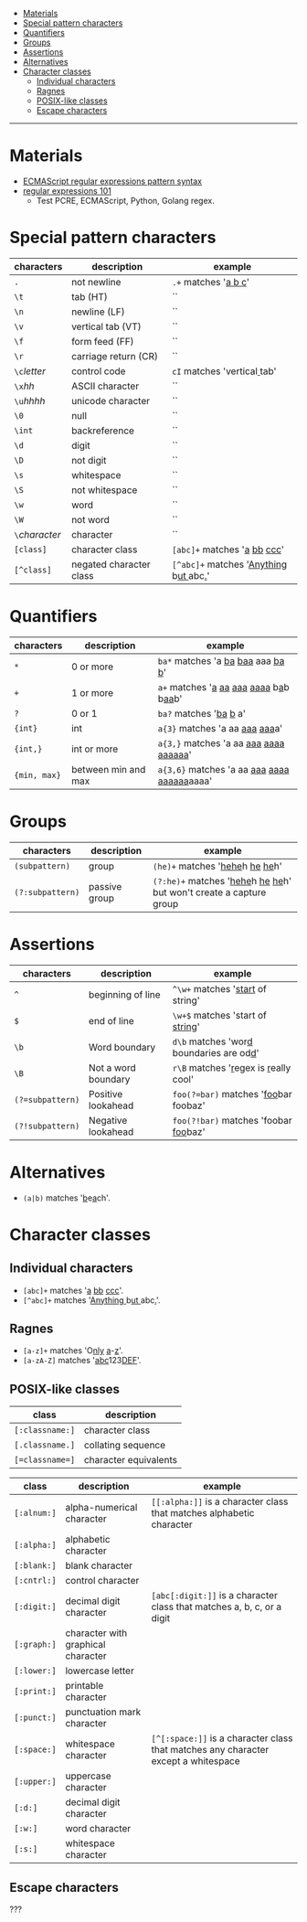 - [Materials](#materials)
- [Special pattern characters](#special-pattern-characters)
- [Quantifiers](#quantifiers)
- [Groups](#groups)
- [Assertions](#assertions)
- [Alternatives](#alternatives)
- [Character classes](#character-classes)
  - [Individual characters](#individual-characters)
  - [Ragnes](#ragnes)
  - [POSIX-like classes](#posix-like-classes)
  - [Escape characters](#escape-characters)

-----

# Materials

* [ECMAScript regular expressions pattern syntax](http://www.cplusplus.com/reference/regex/ECMAScript/)
* [regular expressions 101](https://regex101.com/)
  * Test PCRE, ECMAScript, Python, Golang regex.

# Special pattern characters

| characters          | description             | example                                                    |
| ------------------- | ----------------------- | ---------------------------------------------------------- |
| `.`                 | not newline             | `.+` matches '<u>a b c</u>'                                |
| `\t`                | tab (HT)                | ``                                                         |
| `\n`                | newline (LF)            | ``                                                         |
| `\v`                | vertical tab (VT)       | ``                                                         |
| `\f`                | form feed (FF)          | ``                                                         |
| `\r`                | carriage return (CR)    | ``                                                         |
| `\c`<i>letter</i>   | control code            | `cI` matches 'vertical<u>        </u>tab'                  |
| `\x`<i>hh</i>       | ASCII character         | ``                                                         |
| `\u`<i>hhhh</i>     | unicode character       | ``                                                         |
| `\0`                | null                    | ``                                                         |
| `\int`              | backreference           | ``                                                         |
| `\d`                | digit                   | ``                                                         |
| `\D`                | not digit               | ``                                                         |
| `\s`                | whitespace              | ``                                                         |
| `\S`                | not whitespace          | ``                                                         |
| `\w`                | word                    | ``                                                         |
| `\W`                | not word                | ``                                                         |
| `\`<i>character</i> | character               | ``                                                         |
| `[class]`           | character class         | `[abc]+` matches '<u>a</u> <u>bb</u> <u>ccc</u>'           |
| `[^class]`          | negated character class | `[^abc]+` matches '<u>Anything </u>b<u>ut </u>abc<u>.</u>' |

# Quantifiers

| characters   | description         | example                                                                         |
| ------------ | ------------------- | ------------------------------------------------------------------------------- |
| `*`          | 0 or more           | `ba*` matches 'a <u>ba</u> <u>baa</u> aaa <u>ba</u> <u>b</u>'                   |
| `+`          | 1 or more           | `a+` matches '<u>a</u> <u>aa</u> <u>aaa</u> <u>aaaa</u> b<u>a</u>b b<u>aa</u>b' |
| `?`          | 0 or 1              | `ba?` matches '<u>ba</u> <u>b</u> a'                                            |
| `{int}`      | int                 | `a{3}` matches 'a aa <u>aaa</u> <u>aaa</u>a'                                    |
| `{int,}`     | int or more         | `a{3,}` matches 'a aa <u>aaa</u> <u>aaaa</u> <u>aaaaaa</u>'                     |
| `{min, max}` | between min and max | `a{3,6}` matches 'a aa <u>aaa</u> <u>aaaa</u> <u>aaaaaa</u>aaaa'                |

# Groups

| characters       | description   | example                                                                                |
| ---------------- | ------------- | -------------------------------------------------------------------------------------- |
| `(subpattern)`   | group         | `(he)+` matches '<u>hehe</u>h <u>he</u> <u>he</u>h'                                    |
| `(?:subpattern)` | passive group | `(?:he)+` matches '<u>hehe</u>h <u>he</u> <u>he</u>h' but won't create a capture group |

# Assertions

| characters       | description         | example                                               |
| ---------------- | ------------------- | ----------------------------------------------------- |
| `^`              | beginning of line   | `^\w+` matches '<U>start</U> of string'               |
| `$`              | end of line         | `\w+$` matches 'start of <U>string</U>'               |
| `\b`             | Word boundary       | `d\b` matches 'wor<U>d</U> boundaries are od<u>d</u>' |
| `\B`             | Not a word boundary | `r\B` matches '<u>r</u>egex is <u>r</u>eally cool'    |
| `(?=subpattern)` | Positive lookahead  | `foo(?=bar)` matches '<u>foo</u>bar foobaz'           |
| `(?!subpattern)` | Negative lookahead  | `foo(?!bar)` matches 'foobar <u>foo</u>baz'           |

# Alternatives

* `(a|b)` matches '<u>b</u>e<u>a</u>ch'.

# Character classes

## Individual characters

* `[abc]+` matches '<u>a</u> <u>bb</u> <u>ccc</u>'.
* `[^abc]+` matches '<u>Anything </u>b<u>ut </u>abc<u>.</u>'.

## Ragnes

* `[a-z]+` matches 'O<u>nly</u> <u>a</u>-<u>z</u>'.
* `[a-zA-Z]` matches '<u>abc</u>123<u>DEF</u>'.
  
## POSIX-like classes

| class           | description           |
| --------------- | --------------------- |
| `[:classname:]` | character class       |
| `[.classname.]` | collating sequence    |
| `[=classname=]` | character equivalents |

| class       | description                        | example                                                                            |
| ----------- | ---------------------------------- | ---------------------------------------------------------------------------------- |
| `[:alnum:]` | alpha-numerical character          | `[[:alpha:]]` is a character class that matches alphabetic character               |
| `[:alpha:]` | alphabetic character               |                                                                                    |
| `[:blank:]` | blank character                    |                                                                                    |
| `[:cntrl:]` | control character                  |                                                                                    |
| `[:digit:]` | decimal digit character            | `[abc[:digit:]]` is a character class that matches a, b, c, or a digit             |
| `[:graph:]` | character with graphical character |                                                                                    |
| `[:lower:]` | lowercase letter                   |                                                                                    |
| `[:print:]` | printable character                |                                                                                    |
| `[:punct:]` | punctuation mark character         |                                                                                    |
| `[:space:]` | whitespace character               | `[^[:space:]]` is a character class that matches any character except a whitespace |
| `[:upper:]` | uppercase character                |                                                                                    |
| `[:d:]`     | decimal digit character            |                                                                                    |
| `[:w:]`     | word character                     |                                                                                    |
| `[:s:]`     | whitespace character               |                                                                                    |

## Escape characters

???